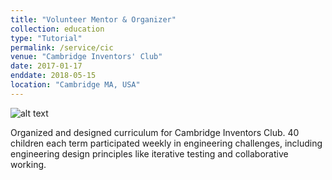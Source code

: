 ```yaml
---
title: "Volunteer Mentor & Organizer"
collection: education
type: "Tutorial"
permalink: /service/cic
venue: "Cambridge Inventors' Club"
date: 2017-01-17
enddate: 2018-05-15
location: "Cambridge MA, USA"
---
```


![alt text][cic]

[cic]: ../../images/cic2.jpg "building robots at the CIC"

Organized and designed curriculum for Cambridge Inventors Club. 40 children each
term participated weekly in engineering challenges, including engineering design
principles like iterative testing and collaborative working.
